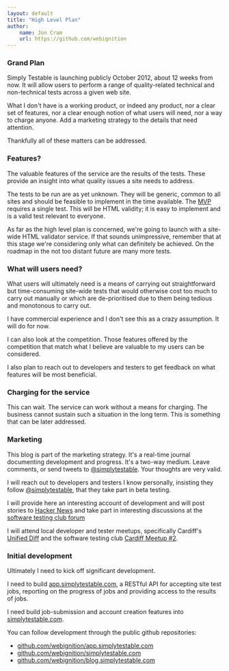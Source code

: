 ```yaml
---
layout: default
title: "High Level Plan"
author:
    name: Jon Cram
    url: https://github.com/webignition
---
```


### Grand Plan

Simply Testable is launching publicly October 2012, about 12 weeks from now.
It will allow users to perform a range of quality-related technical and
non-technical tests across a given web site.

What I don't have is a working product, or indeed any product, nor a clear
set of features, nor a clear enough notion of what users will need, nor a
way to charge anyone. Add a marketing strategy to the details
that need attention.

Thankfully all of these matters can be addressed.    

### Features?

The valuable features of the service are the results of the tests. These
provide an insight into what quality issues a site needs to address.

The tests to be run are as yet unknown. They will be generic, common to
all sites and should be feasible to implement in the time available. The
<a href="https://en.wikipedia.org/wiki/Minimum_viable_product">MVP</a>
requires a single test. This will be HTML validity; it is easy to implement
and is a valid test relevant to everyone.

As far as the high level plan is concerned, we're going to launch with
a site-wide HTML validator service. If that sounds unimpressive, remember
that at this stage we're considering only what can definitely be achieved.
On the roadmap in the not too distant future are many more tests.

### What will users need?

What users will ultimately need is a means of carrying out straightforward
but time-consuming site-wide tests that would otherwise cost too much to
carry out manually or which are de-prioritised due to them being tedious
and monotonous to carry out.

I have commercial experience and I don't see this as a crazy assumption. It
will do for now.

I can also look at the competition. Those features offered by the competition
that match what I believe are valuable to my users can be considered.

I also plan to reach out to developers and testers to get feedback on what
features will be most beneficial.

### Charging for the service

This can wait. The service can work without a means for charging. The business
cannot sustain such a situation in the long term. This is something that
can be later addressed.

### Marketing

This blog is part of the marketing strategy. It's a real-time journal documenting
development and progress. It's a two-way medium. Leave comments, or send tweets
to <a href="https://twitter.com/simplytestable">@simplytestable</a>. Your
thoughts are very valid.

I will reach out to developers and testers I know personally, insisting they follow
<a href="https://twitter.com/simplytestable">@simplytestable</a>, that they take
part in beta testing.

I will provide here an interesting account of development and will post stories
to <a href="http://news.ycombinator.com">Hacker News</a> and take part in interesting
discussions at the <a href="http://www.softwaretestingclub.com/forum">software testing
club forum</a>

I will attend local developer and tester meetups, specifically Cardiff's <a href="http://unifieddiff.co.uk/">Unified Diff</a>
and the software testing club <a href="http://www.meetup.com/SoftwareTestingClub/events/62127712/">Cardiff Meetup #2</a>.

### Initial development

Ultimately I need to kick off significant development.

I need to build <a href="http://app.simlytestable.com">app.simplytestable.com</a>,
a RESTful API for accepting site test jobs, reporting on the progress of jobs and providing
access to the results of jobs.

I need build job-submission and account creation features into <a href="https://simplytestable.com">simplytestable.com</a>.

You can follow development through the public github repositories:

- [github.com/webignition/app.simplytestable.com](https://github.com/webignition/app.simplytestable.com)
- [github.com/webignition/simplytestable.com](https://github.com/webignition/simplytestable.com)
- [github.com/webignition/blog.simplytestable.com](https://github.com/webignition/blog.simplytestable.com)
